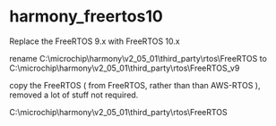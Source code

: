 # harmony_freertos10
Replace the FreeRTOS 9.x with FreeRTOS 10.x



rename C:\microchip\harmony\v2_05_01\third_party\rtos\FreeRTOS to 
C:\microchip\harmony\v2_05_01\third_party\rtos\FreeRTOS_v9

copy the FreeRTOS ( from FreeRTOS, rather than than AWS-RTOS ), removed a lot of stuff not required.


C:\microchip\harmony\v2_05_01\third_party\rtos\FreeRTOS
